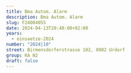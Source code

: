 ```yaml
---
title: Bma Autom. Alarm
description: Bma Autom. Alarm
slug: F24004055
date: 2024-04-13T20:40:00+02:00
years:
  - einsaetze-2024
number: "2024|10"
street: Birmensdorferstrasse 102, 8902 Urdorf
group: KA N2
draft: false
---
```

